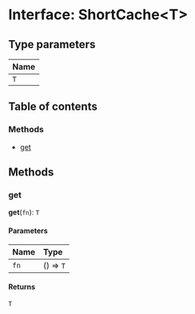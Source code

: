# Interface: ShortCache\<T>

## Type parameters

| Name |
| :------ |
| `T` |

## Table of contents

### Methods

* [get](/en/auto-docs/free-layout-editor/interfaces/ShortCache.md#get)

## Methods

### get

**get**(`fn`): `T`

#### Parameters

| Name | Type |
| :------ | :------ |
| `fn` | () => `T` |

#### Returns

`T`
